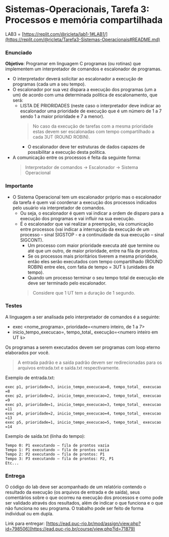 # Sistemas-Operacionais, Tarefa 3: Processos e memória compartilhada

LAB3 = [https://replit.com/@ricleta/lab1-1#LAB1/](https://replit.com/@ricleta/Tarefa3-Sistemas-Operacionais#README.md)

### Enunciado
__Objetivo__: Programar em linguagem C programas (ou rotinas) que implementem um
interpretador de comandos e escalonador de programas. 

- O interpretador deverá solicitar ao escalonador a execução de programas (cada um a seu tempo).
- O escalonador por sua vez dispara a execução dos programas (um a um) de acordo com uma determinada política de escalonamento, que será:
  - LISTA DE PRIORIDADES (neste caso o interpretador deve indicar ao escalonador uma
prioridade de execução que é um número de 1 a 7 sendo 1 a maior prioridade e 7 a
menor).
    > No caso da execução de tarefas com a mesma prioridade estas devem ser escalonadas
com tempo compartilhado a cada 3UT (ROUND ROBIN).
    - O escalonador deve ter estruturas de dados capazes de possibilitar a execução desta política.
- A comunicação entre os processos é feita da seguinte forma:
    > Interpretador de comandos -> Escalonador -> Sistema Operacional

### Importante
- O Sistema Operacional tem um escalonador próprio mas o escalonador da tarefa é quem vai coordenar a execução dos processos indicados pelo usuário via interpretador de comandos. 
  - Ou seja, o escalonador é quem vai indicar a ordem de disparo para a execução dos programas e vai influir na sua execução.
  - É o escalonador que vai realizar a preempção, via comunicação entre processos (vai indicar a interrupção da execução de um processo – sinal SIGSTOP - e a continuidade da sua execução – sinal SIGCONT).
    - Um processo com maior prioridade executa até que termine ou até que um outro, de maior prioridade, entre na fila de prontos.
    - Se os processos mais prioritários tiverem a mesma prioridade, então eles serão executados com tempo compartilhado (ROUND ROBIN) entre eles, com fatia de tempo = 3UT ́s (unidades de tempo).
    - Quando um processo terminar o seu tempo total de execução ele deve ser terminado pelo escalonador.
    > Considere que 1 UT tem a duração de 1 segundo.

### Testes
A linguagem a ser analisada pelo interpretador de comandos é a seguinte:
- exec <nome_programa>, prioridade=<numero inteiro, de 1 a 7>
- inicio_tempo_execucao=<numero inteiro>, tempo_total_ execução=<numero inteiro em UT ́s>
  
Os programas a serem executados devem ser programas com loop eterno elaborados por você.
> A entrada padrão e a saída padrão devem ser redirecionadas para os arquivos entrada.txt e
saída.txt respectivamente.

Exemplo de entrada.txt:
```
exec p1, prioridade=3, inicio_tempo_execucao=0, tempo_total_ execucao =8
exec p2, prioridade=2, inicio_tempo_execucao=2, tempo_total_ execucao =9
exec p3, prioridade=1, inicio_tempo_execucao=3, tempo_total_ execucao =11
exec p4, prioridade=2, inicio_tempo_execucao=4, tempo_total_ execucao =13
exec p5, prioridade=1, inicio_tempo_execucao=5, tempo_total_ execucao =14
```
Exemplo de saída.txt (linha do tempo):
```
Tempo 0: P1 executando – fila de prontos vazia
Tempo 1: P1 executando – fila de prontos vazia
Tempo 2: P2 executando – fila de prontos: P1
Tempo 3: P3 executando – fila de prontos: P2, P1
Etc...
```
### Entrega
O código do lab deve ser acompanhado de um relatório contendo o resultado da execução (os
arquivos de entrada e de saída), seus comentários sobre o que ocorreu na execução dos
processos e como pode ser validado através dos resultados, além de indicar o que funciona e o
que não funciona no seu programa.
O trabalho pode ser feito de forma individual ou em dupla.

Link para entregar: [https://ead.puc-rio.br/mod/assign/view.php?id=798506](https://ead.puc-rio.br/course/view.php?id=71879)

